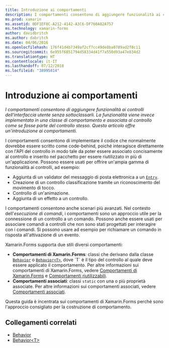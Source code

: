 ```yaml
---
title: Introduzione ai comportamenti
description: I comportamenti consentono di aggiungere funzionalità ai controlli dell'interfaccia utente senza sottoclassarli. La funzionalità viene invece implementata in una classe di comportamento e associata al controllo come se fosse parte del controllo stesso. Questo articolo offre un'introduzione ai comportamenti.
ms.prod: xamarin
ms.assetid: 0DF1EF8C-A212-4142-A3C6-DF760A82A757
ms.technology: xamarin-forms
author: davidbritch
ms.author: dabritch
ms.date: 04/06/2016
ms.openlocfilehash: 176f41d4b7349af2cf7cc49de8ba0789ad2f8c11
ms.sourcegitcommit: 6e955f6851794d58334d41f7a550d93a47e834d2
ms.translationtype: HT
ms.contentlocale: it-IT
ms.lasthandoff: 07/12/2018
ms.locfileid: "38995814"
---
```

# <a name="introduction-to-behaviors"></a>Introduzione ai comportamenti

_I comportamenti consentono di aggiungere funzionalità ai controlli dell'interfaccia utente senza sottoclassarli. La funzionalità viene invece implementata in una classe di comportamento e associata al controllo come se fosse parte del controllo stesso. Questo articolo offre un'introduzione ai comportamenti._

I comportamenti consentono di implementare il codice che normalmente dovrebbe essere scritto come code-behind, poiché interagisce direttamente con l'API del controllo in modo tale da poter essere associato concisamente al controllo e inserito nel pacchetto per essere riutilizzato in più di un'applicazione. Possono essere usati per offrire un'ampia gamma di funzionalità ai controlli, ad esempio:

- Aggiunta di un validator del messaggio di posta elettronica a un [`Entry`](xref:Xamarin.Forms.Entry).
- Creazione di un controllo classificazione tramite un riconoscimento del movimento di tocco.
- Controllo di un'animazione.
- Aggiunta di un effetto a un controllo.

I comportamenti consentono anche scenari più avanzati. Nel contesto dell'*esecuzione di comandi*, i comportamenti sono un approccio utile per la connessione di un controllo a un comando. Possono anche essere usati per associare comandi a controlli che non sono stati progettati per interagire con i comandi. Si possono usare ad esempio per richiamare un comando in risposta all'attivazione di un evento.

Xamarin.Forms supporta due stili diversi comportamenti:

- **Comportamenti di Xamarin.Forms**: classi che derivano dalla classe [`Behavior`](xref:Xamarin.Forms.Behavior) o [`Behavior<T>`](xref:Xamarin.Forms.Behavior`1), dove `T` è il tipo del controllo al quale deve essere applicato il comportamento. Per altre informazioni sui comportamenti di Xamarin.Forms, vedere [Comportamenti di Xamarin.Forms](~/xamarin-forms/app-fundamentals/behaviors/creating.md) e [Comportamenti riutilizzabili](~/xamarin-forms/app-fundamentals/behaviors/reusable/index.md).
- **Comportamenti associati**: classi `static` con una o più proprietà associate. Per altre informazioni sui comportamenti associati, vedere [Comportamenti associati](~/xamarin-forms/app-fundamentals/behaviors/attached.md).

Questa guida è incentrata sui comportamenti di Xamarin.Forms perché sono l'approccio consigliato per la costruzione di comportamento.



## <a name="related-links"></a>Collegamenti correlati

- [Behavior](xref:Xamarin.Forms.Behavior)
- [Behavior&lt;T&gt;](xref:Xamarin.Forms.Behavior`1)
